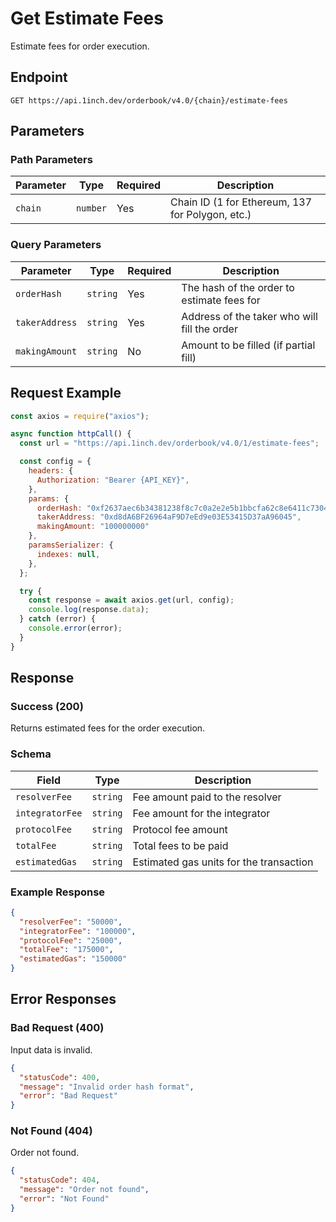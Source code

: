 # Get Estimate Fees

Estimate fees for order execution.

## Endpoint

```
GET https://api.1inch.dev/orderbook/v4.0/{chain}/estimate-fees
```

## Parameters

### Path Parameters

| Parameter | Type | Required | Description |
| --------- | ---- | -------- | ----------- |
| `chain` | `number` | Yes | Chain ID (1 for Ethereum, 137 for Polygon, etc.) |

### Query Parameters

| Parameter | Type | Required | Description |
| --------- | ---- | -------- | ----------- |
| `orderHash` | `string` | Yes | The hash of the order to estimate fees for |
| `takerAddress` | `string` | Yes | Address of the taker who will fill the order |
| `makingAmount` | `string` | No | Amount to be filled (if partial fill) |

## Request Example

```javascript
const axios = require("axios");

async function httpCall() {
  const url = "https://api.1inch.dev/orderbook/v4.0/1/estimate-fees";

  const config = {
    headers: {
      Authorization: "Bearer {API_KEY}",
    },
    params: {
      orderHash: "0xf2637aec6b34381238f8c7c0a2e2e5b1bbcfa62c8e6411c7304f3f10e30d74b4",
      takerAddress: "0xd8dA6BF26964aF9D7eEd9e03E53415D37aA96045",
      makingAmount: "100000000"
    },
    paramsSerializer: {
      indexes: null,
    },
  };

  try {
    const response = await axios.get(url, config);
    console.log(response.data);
  } catch (error) {
    console.error(error);
  }
}
```

## Response

### Success (200)

Returns estimated fees for the order execution.

### Schema

| Field | Type | Description |
| ----- | ---- | ----------- |
| `resolverFee` | `string` | Fee amount paid to the resolver |
| `integratorFee` | `string` | Fee amount for the integrator |
| `protocolFee` | `string` | Protocol fee amount |
| `totalFee` | `string` | Total fees to be paid |
| `estimatedGas` | `string` | Estimated gas units for the transaction |

### Example Response

```json
{
  "resolverFee": "50000",
  "integratorFee": "100000",
  "protocolFee": "25000",
  "totalFee": "175000",
  "estimatedGas": "150000"
}
```

## Error Responses

### Bad Request (400)

Input data is invalid.

```json
{
  "statusCode": 400,
  "message": "Invalid order hash format",
  "error": "Bad Request"
}
```

### Not Found (404)

Order not found.

```json
{
  "statusCode": 404,
  "message": "Order not found",
  "error": "Not Found"
}
```